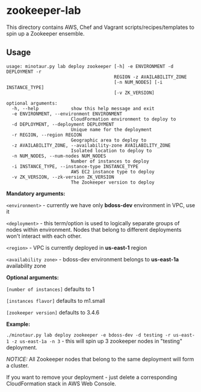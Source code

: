zookeeper-lab
=========
This directory contains AWS, Chef and Vagrant scripts/recipes/templates to spin up a Zookeeper ensemble.

## Usage

```
usage: minotaur.py lab deploy zookeeper [-h] -e ENVIRONMENT -d DEPLOYMENT -r
                                        REGION -z AVAILABILITY_ZONE
                                        [-n NUM_NODES] [-i INSTANCE_TYPE]
                                        [-v ZK_VERSION]

optional arguments:
  -h, --help            show this help message and exit
  -e ENVIRONMENT, --environment ENVIRONMENT
                        CloudFormation environment to deploy to
  -d DEPLOYMENT, --deployment DEPLOYMENT
                        Unique name for the deployment
  -r REGION, --region REGION
                        Geographic area to deploy to
  -z AVAILABILITY_ZONE, --availability-zone AVAILABILITY_ZONE
                        Isolated location to deploy to
  -n NUM_NODES, --num-nodes NUM_NODES
                        Number of instances to deploy
  -i INSTANCE_TYPE, --instance-type INSTANCE_TYPE
                        AWS EC2 instance type to deploy
  -v ZK_VERSION, --zk-version ZK_VERSION
                        The Zookeeper version to deploy
```

**Mandatory arguments:**

`<environment>` - currently we have only **bdoss-dev** environment in VPC, use it

`<deployment>` - this term/option is used to logically separate groups of nodes within environment. Nodes that belong to different deployments won't interact with each other.

`<region>` - VPC is currently deployed in **us-east-1** region

`<availability zone>` - bdoss-dev environment belongs to **us-east-1a** availability zone

**Optional arguments:**

`[number of instances]` defaults to 1

`[instances flavor]` defaults to m1.small

`[zookeeper version]` defaults to 3.4.6

**Example:**

`./minotaur.py lab deploy zookeeper -e bdoss-dev -d testing -r us-east-1 -z us-east-1a -n 3` - this will spin up 3 zookeeper nodes in "testing" deployment.

*NOTICE:* All Zookeeper nodes that belong to the same deployment will form a cluster.

If you want to remove your deployment - just delete a corresponding CloudFormation stack in AWS Web Console.